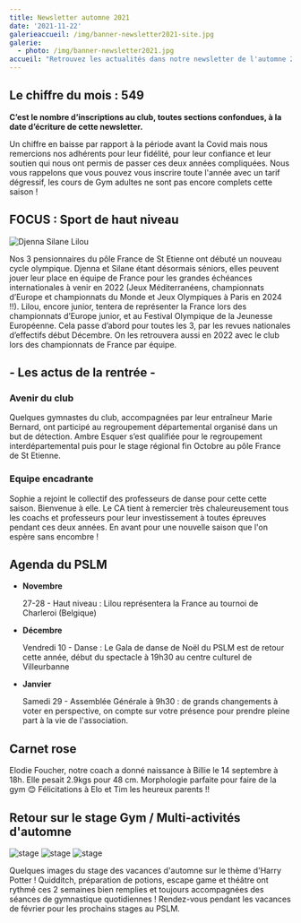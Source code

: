 ```yaml
---
title: Newsletter automne 2021
date: '2021-11-22'
galerieaccueil: /img/banner-newsletter2021-site.jpg
galerie:
  - photo: /img/banner-newsletter2021.jpg
accueil: "Retrouvez les actualités dans notre newsletter de l'automne 2021 - agenda, focus, les actus de la rentrée pour ne rien louper !"
---
```



## Le chiffre du mois : 549

**C’est le nombre d’inscriptions au club, toutes sections confondues, à la date d’écriture de cette newsletter.**

Un chiffre en baisse par rapport à la période avant la Covid mais nous remercions nos adhérents pour leur fidélité, pour leur confiance et leur soutien qui nous ont permis de passer ces deux années compliquées.
Nous vous rappelons que vous pouvez vous inscrire toute l'année avec un tarif dégressif, les cours de Gym adultes ne sont pas encore complets cette saison !

## FOCUS : Sport de haut niveau

<img class="article-photo" src="/img/actu-11-21.jpeg" alt="Djenna Silane Lilou">

Nos 3 pensionnaires du pôle France de St Etienne ont débuté un nouveau cycle olympique.
Djenna et Silane étant désormais séniors, elles peuvent jouer leur place en équipe de France pour les grandes échéances internationales à venir en 2022 (Jeux Méditerranéens, championnats d’Europe et championnats du Monde et Jeux Olympiques à Paris en 2024 !!).
Lilou, encore junior, tentera de représenter la France lors des championnats d’Europe junior, et au Festival Olympique de la Jeunesse Européenne.
Cela passe d’abord pour toutes les 3, par les revues nationales d’effectifs début Décembre. On les retrouvera aussi en 2022 avec le club lors des championnats de France par équipe.

## - Les actus de la rentrée -

### Avenir du club

Quelques gymnastes du club, accompagnées par leur entraîneur Marie Bernard, ont participé au regroupement départemental organisé dans un but de détection. Ambre Esquer s’est qualifiée pour le regroupement interdépartemental puis pour le stage régional fin Octobre au pôle France de St Etienne.

### Equipe encadrante

Sophie a rejoint le collectif des professeurs de danse pour cette cette saison. Bienvenue à elle.
Le CA tient à remercier très chaleureusement tous les coachs et professeurs pour leur investissement à toutes épreuves pendant ces deux années. En avant pour une nouvelle saison que l'on espère sans encombre !

## Agenda du PSLM

- **Novembre**

    27-28 - Haut niveau : Lilou représentera la France au tournoi de Charleroi (Belgique)

- **Décembre**

    Vendredi 10 - Danse : Le Gala de danse de Noël du PSLM est de retour cette année, début du spectacle à 19h30 au centre culturel de Villeurbanne

- **Janvier**

    Samedi 29 - Assemblée Générale à 9h30 : de grands changements à voter en perspective, on compte sur votre présence pour prendre pleine part à la vie de l'association.

## Carnet rose

Elodie Foucher, notre coach a donné naissance à Billie le 14 septembre à 18h. Elle pesait 2.9kgs pour 48 cm.
Morphologie parfaite pour faire de la gym 😊
Félicitations à Elo et Tim les heureux parents !!


## Retour sur le stage Gym / Multi-activités d'automne

<img class="article-photo" src="/img/actu-stage-11-21a.jpg" alt="stage">
<img class="article-photo" src="/img/actu-stage-11-21b.jpg" alt="stage">
<img class="article-photo" src="/img/actu-stage-11-21c.jpg" alt="stage">

Quelques images du stage des vacances d'automne sur le thème d'Harry Potter !
Quidditch, préparation de potions, escape game et théâtre ont rythmé ces 2 semaines bien remplies et toujours accompagnées des séances de gymnastique quotidiennes !
Rendez-vous pendant les vacances de février pour les prochains stages au PSLM.
